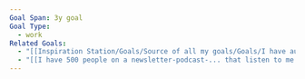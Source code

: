 ```yaml
---
Goal Span: 3y goal
Goal Type:
  - work
Related Goals:
  - "[[Inspiration Station/Goals/Source of all my goals/Goals/I have audience of 2m people who watch my content & curations weekly\\|I have audience of 2m people who watch my content & curations weekly]]"
  - "[[I have 500 people on a newsletter-podcast-... that listen to me monthly]]"
---
```

